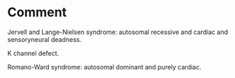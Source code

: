 # Comment

Jervell and Lange-Nielsen syndrome: autosomal recessive and cardiac and sensoryneural deadness.

K channel defect.

Romano-Ward syndrome: autosomal dominant and purely cardiac.
